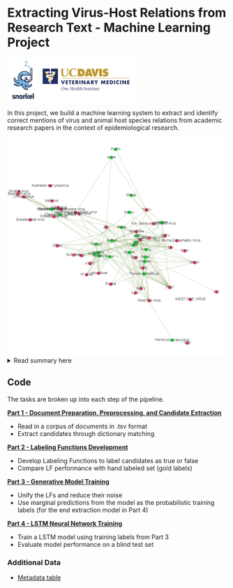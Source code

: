 # Extracting Virus-Host Relations from Research Text - Machine Learning Project

![pic](/images/logo.png)

In this project, we build a machine learning system to extract and identify correct mentions of virus and animal host species relations from academic research papers in the context of epidemiological research.

<div style="text-align:center"><img src="https://github.com/EricaXia/snorkel/blob/master/network_graph/graph1.png" width="500"></div>

<details><summary>Read summary here</summary>
<p>
  
  Considering a large majority of infectious diseases are spread from animals to humans, zoonotic diseases have become an important topic of study and the subject of many research studies. Various species of viruses, such as Flaviviruses, may cause the outbreak of viral zoonotic disease. Hence, the relations between viral and animal host species are major factors in understanding the transmission and characteristics of zoonotic diseases. Natural Language Processing extraction techniques can be used to identify species-level mentions of viral-host relations in academic text. 

  In this project, we build a system to extract and identify correct mentions of virus and animal host species from academic research papers. The goal of such methods is to provide insights into the scientific writing and international research conducted on species linked to zoonotic disease. After extracting frequencies of the mentions of specific viral-host relations, we use supervised machine learning techniques to label entity pairs as having positive or negative associations. 

  One challenge in the way of applying supervised learning methods is the creation of large, labeled training sets. In our project, we require training sets of confirmed viral and host species relations. Hence, we use data programming by way of a training set creation package called Snorkel (created by HazyResearch from Stanford Dawn project) to create training set. The training sets are noisy, machine labeled sets created by applying user-defined heuristics, called labeling functions, to extracted candidate pairs. A generative model is deployed to unify the labeling functions and reduce noise in the final training set. Finally, end extraction is performed by an LSTM model to predict correct relation mentions.    
</p>
</details>


## Code

The tasks are broken up into each step of the pipeline. 


[**Part 1 - Document Preparation, Preprocessing, and Candidate Extraction**](snorkel_part_1.ipynb)
- Read in a corpus of documents in .tsv format
- Extract candidates through dictionary matching

[**Part 2 - Labeling Functions Development**](snorkel_part_2.ipynb)
- Develop Labeling Functions to label candidates as true or false
- Compare LF performance with hand labeled set (gold labels)

[**Part 3 - Generative Model Training**](snorkel_part_3.ipynb)
- Unify the LFs and reduce their noise
- Use marginal predictions from the model as the probabilistic training labels (for the end extraction model in Part 4)

[**Part 4 - LSTM Neural Network Training**](snorkel_part_4.ipynb)
- Train a LSTM model using training labels from Part 3
- Evaluate model performance on a blind test set

### Additional Data
- [Metadata table](https://github.com/EricaXia/snorkel/blob/master/metadata.tsv) 


